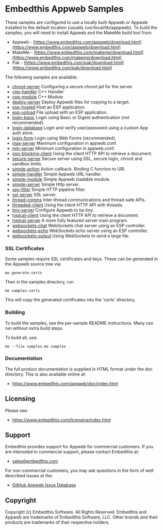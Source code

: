 Embedthis Appweb Samples
===

These samples are configured to use a locally built Appweb or Appweb installed to the default location
(usually /usr/local/lib/apppweb). To build the samples, you will need to install Appweb and the MakeMe build tool from:

* Appweb - [https://www.embedthis.com/appweb/download.html](https://www.embedthis.com/appweb/download.html)
* MakeMe - [https://www.embedthis.com/makeme/download.html](https://www.embedthis.com/makeme/download.html)
* Pak - [https://www.embedthis.com/pak/download.html](https://www.embedthis.com/pak/download.html)

The following samples are available:

* [chroot-server](chroot-server/README.md)                  Configuring a secure chroot jail for the server.
* [cpp-handler](cpp-handler/README.md)                      C++ Handler
* [cpp-module](cpp-module/README.md)                        C++ Module
* [deploy-server](deploy-server/README.md)                  Deploy Appweb files for copying to a target.
* [esp-hosted](esp-hosted/README.md)                        Host an ESP application.
* [esp-upload](esp-upload/README.md)                        File upload with an ESP application.
* [login-basic](login-basic/README.md)                      Login using Basic or Digest authentication (not recommended).
* [login-database](login-database/README.md)                Login and verify user/password using a custom App auth store.
* [login-form](login-form/README.md)                        Login using Web Forms (recommended).
* [max-server](max-server/README.md)                        Maximum configuration in appweb.conf.
* [min-server](min-server/README.md)                        Minimum configuration in appweb.conf.
* [non-blocking-client](non-blocking-client/README.md)      Using the client HTTP API to retrieve a document.
* [secure-server](secure-server/README.md)                  Secure server using SSL, secure login, chroot and sandbox limits.
* [simple-action](simple-action/README.md)                  Action callback. Binding C function to URI.
* [simple-handler](simple-handler/README.md)                Simple Appweb URL handler.
* [simple-module](simple-module/README.md)                  Simple Appweb loadable module.
* [simple-server](simple-server/README.md)                  Simple Http server.
* [spy-fliter](spy-filter/README.md)                        Simple HTTP pipeline filter.
* [ssl-server](ssl-server/README.md)                        SSL server.
* [thread-comms](thread-comms/README.md)                    Inter-thread communications and thread-safe APIs.
* [threaded-client](threaded-client/README.md)              Using the client HTTP API with threads.
* [tiny-server](tiny-server/README.md)                      Configure Appweb to be tiny.
* [typical-client](typical-client/README.md)                Using the client HTTP API to retrieve a document.
* [typical-server](typical-server/README.md)                A more fully featured server main program.
* [websockets-chat](websockets-chat/README.md)              WebSockets chat server using an ESP controller.
* [websockets-echo](websockets-echo/README.md)              WebSockets echo server using an ESP controller.
* [websockets-output](websockets-output/README.md)          Using WebSockets to send a large file.

### SSL Certificates

Some samples require SSL certificates and keys. These can be generated in the Appweb source tree via:

    me generate-certs

Then in the samples directory, run

    me samples-certs

This will copy the generated certificates into the 'certs' directory.

### Building

To build the samples, see the per-sample README instructions. Many can run without extra build steps.

To build all, use:

    me --file samples.me samples

### Documentation

The full product documentation is supplied in HTML format under the doc directory. This is also available online at:

* https://www.embedthis.com/appweb/doc/index.html

Licensing
---

Please see:

* https://www.embedthis.com/licensing/index.html


Support
---
Embedthis provides support for Appweb for commercial customers. If you are interested in commercial support,
please contact Embedthis at:

* sales@embedthis.com

For non-commercial customers, you may ask questions in the form of well described issues at the:

* [GitHub Appweb Issue Database](http://github.com/embedthis/appweb/issues)


Copyright
---

Copyright (c) Embedthis Software. All Rights Reserved. Embedthis and Appweb are trademarks of
Embedthis Software, LLC. Other brands and their products are trademarks of their respective holders.
